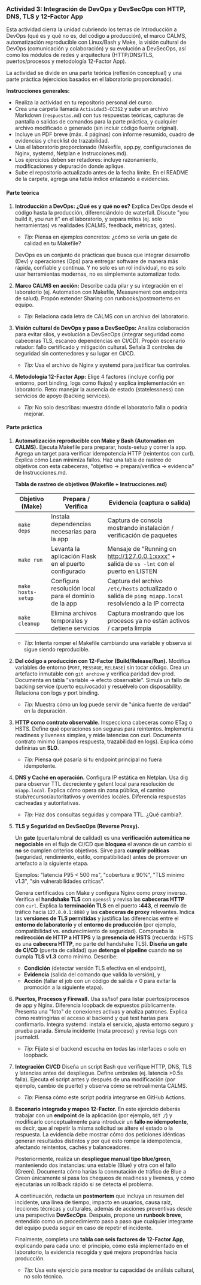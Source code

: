 ### Actividad 3: Integración de DevOps y DevSecOps con HTTP, DNS, TLS y 12-Factor App

Esta actividad cierra la unidad cubriendo los temas de Introducción a DevOps (qué es y qué no es, del código a producción), el marco CALMS, automatización reproducible con 
Linux/Bash y Make, la visión cultural de DevOps (comunicación y colaboración) y su evolución a DevSecOps, así como los módulos de redes y arquitectura  (HTTP/DNS/TLS, puertos/procesos y metodología 12-Factor App). 

La actividad se divide en una parte teórica (reflexión conceptual) y una parte práctica (ejercicios basados en el laboratorio proporcionado). 

**Instrucciones generales:**

* Realiza la actividad en tu repositorio personal del curso.
* Crea una carpeta llamada `Actividad3-CC3S2` y sube un archivo Markdown (`respuestas.md`) con tus respuestas teóricas, capturas de pantalla o salidas de comandos para la parte práctica, y cualquier archivo modificado o generado (sin incluir código fuente original).
* Incluye un PDF breve (máx. 4 páginas) con informe resumido, cuadro de evidencias y checklist de trazabilidad.
* Usa el laboratorio proporcionado (Makefile, app.py, configuraciones de Nginx, systemd, Netplan e Instrucciones.md).
* Los ejercicios deben ser retadores: incluye razonamiento, modificaciones y depuración donde aplique.
* Sube el repositorio actualizado antes de la fecha límite. En el README de la carpeta, agrega una tabla índice enlazando a evidencias.

#### Parte teórica

1. **Introducción a DevOps: ¿Qué es y qué no es?**
   Explica DevOps desde el código hasta la producción, diferenciándolo de waterfall. Discute "you build it, you run it" en el laboratorio, y separa mitos (ej. solo herramientas) vs realidades (CALMS, feedback, métricas, gates).

   * *Tip:* Piensa en ejemplos concretos: ¿cómo se vería un gate de calidad en tu Makefile?

   DevOps es un conjunto de prácticas que busca que integrar desarrollo (Dev) y operaciones (Ops) para entregar software de manera más rápida, confiable y continua.
   Y no solo es un rol individual, no es solo usar herramientas modernas, no es simplemente automatizar todo.

2. **Marco CALMS en acción:**
   Describe cada pilar y su integración en el laboratorio (ej. Automation con Makefile, Measurement con endpoints de salud). Propón extender Sharing con runbooks/postmortems en equipo.

   * *Tip:* Relaciona cada letra de CALMS con un archivo del laboratorio.

3. **Visión cultural de DevOps y paso a DevSecOps:**
   Analiza colaboración para evitar silos, y evolución a DevSecOps (integrar seguridad como cabeceras TLS, escaneo dependencias en CI/CD).
   Propón escenario retador: fallo certificado y mitigación cultural. Señala 3 controles de seguridad sin contenedores y su lugar en CI/CD.

   * *Tip:* Usa el archivo de Nginx y systemd para justificar tus controles.

4. **Metodología 12-Factor App:**
   Elige 4 factores (incluye config por entorno, port binding, logs como flujos) y explica implementación en laboratorio.
   Reto: manejar la ausencia de estado (statelessness) con servicios de apoyo (backing services).

   * *Tip:* No solo describas: muestra dónde el laboratorio falla o podría mejorar.

#### Parte práctica

1. **Automatización reproducible con Make y Bash (Automation en CALMS).**
   Ejecuta Makefile para preparar, hosts-setup y correr la app. Agrega un target para verificar idempotencia HTTP (reintentos con curl). Explica cómo Lean minimiza fallos.
   Haz una tabla de rastreo de objetivos con esta cabeceras,  "objetivo -> prepara/verifica -> evidencia" de Instrucciones.md.
   
   **Tabla de rastreo de objetivos (Makefile + Instrucciones.md)**

   | Objetivo (Make) | Prepara / Verifica | Evidencia (captura o salida) |
   |-----------------|--------------------|------------------------------|
   | `make deps`     | Instala dependencias necesarias para la app | Captura de consola mostrando instalación / verificación de paquetes |
   | `make run`      | Levanta la aplicación Flask en el puerto configurado | Mensaje de “Running on http://127.0.0.1:xxxx” + salida de `ss -lnt` con el puerto en LISTEN |
   | `make hosts-setup` | Configura resolución local para el dominio de la app | Captura del archivo `/etc/hosts` actualizado o salida de `ping miapp.local` resolviendo a la IP       correcta |
   | `make cleanup`  | Elimina archivos temporales y detiene servicios | Captura mostrando que los procesos ya no están activos / carpeta limpia |


   * *Tip:* Intenta romper el Makefile cambiando una variable y observa si sigue siendo reproducible.

3. **Del código a producción con 12-Factor (Build/Release/Run).**
   Modifica variables de entorno (`PORT`, `MESSAGE`, `RELEASE`) sin tocar código. Crea un artefacto inmutable con `git archive` y verifica paridad dev-prod.
   Documenta en tabla "variable -> efecto observable". Simula un fallo de backing service (puerto equivocado) y resuélvelo con disposability. Relaciona con logs y port binding.

   * *Tip:* Muestra cómo un log puede servir de "única fuente de verdad" en la depuración.

4. **HTTP como contrato observable.**
   Inspecciona cabeceras como ETag o HSTS. Define qué operaciones son seguras para reintentos. Implementa readiness y liveness simples, y mide latencias con curl.
   Documenta contrato mínimo (campos respuesta, trazabilidad en logs). Explica cómo definirías un **SLO**.

   * *Tip:* Piensa qué pasaría si tu endpoint principal no fuera idempotente.

5. **DNS y Caché en operación.**
   Configura IP estática en Netplan. Usa dig para observar TTL decreciente y getent local para resolución de `miapp.local`.
   Explica cómo opera sin zona pública, el camino stub/recursor/autoritativos y overrides locales. Diferencia respuestas cacheadas y autoritativas.

   * *Tip:* Haz dos consultas seguidas y compara TTL. ¿Qué cambia?.

6. **TLS y Seguridad en DevSecOps (Reverse Proxy).**
  
    Un **gate** (puerta/umbral de calidad) es una **verificación automática no negociable** en el flujo de CI/CD que **bloquea** el avance de un cambio si **no** se cumplen  criterios objetivos. 
    Sirve para **cumplir políticas** (seguridad, rendimiento, estilo, compatibilidad) antes de promover un artefacto a la siguiente etapa. 

   Ejemplos: "latencia P95 < 500 ms", "cobertura ≥ 90%", "TLS mínimo v1.3", "sin vulnerabilidades críticas".

    Genera certificados con Make y configura Nginx como proxy inverso. Verifica el **handshake TLS** con `openssl` y revisa las **cabeceras HTTP** con `curl`. 
    Explica la **terminación TLS** en el puerto **:443**, el **reenvío** de tráfico hacia `127.0.0.1:8080` y las **cabeceras de proxy** relevantes. Indica las **versiones de TLS permitidas** y justifica las diferencias entre el **entorno de laboratorio** y el **entorno de producción** (por ejemplo, compatibilidad vs. endurecimiento de seguridad). Comprueba la **redirección de HTTP a HTTPS** y la **presencia de HSTS** (recuerda: HSTS es una **cabecera HTTP**, no parte del handshake TLS).
    **Diseña un gate de CI/CD** (puerta de calidad) que **detenga el pipeline** cuando **no** se cumpla **TLS v1.3** como mínimo. Describe:

      - **Condición** (detectar versión TLS efectiva en el endpoint),
      - **Evidencia** (salida del comando que valida la versión), y
      - **Acción** (fallar el job con un código de salida ≠ 0 para evitar la promoción a la siguiente etapa).

7. **Puertos, Procesos y Firewall.**
    Usa ss/lsof para listar puertos/procesos de app y Nginx. Diferencia loopback de expuestos públicamente. Presenta una "foto" de conexiones activas y analiza patrones.
    Explica cómo restringirías el acceso al backend y qué test harías para confirmarlo. Integra systemd: instala el servicio, ajusta entorno seguro y prueba parada.
    Simula incidente (mata proceso) y revisa logs con journalctl.

   * *Tip:* Fíjate si el backend escucha en todas las interfaces o solo en loopback.

8. **Integración CI/CD**
   Diseña un script Bash que verifique HTTP, DNS, TLS y latencias antes del despliegue. Define umbrales (ej. latencia >0.5s falla).
   Ejecuta el script antes y después de una modificación (por ejemplo, cambio de puerto) y observa cómo se retroalimenta CALMS.

   * *Tip:* Piensa cómo este script podría integrarse en GitHub Actions.

9. **Escenario integrado y mapeo 12-Factor.**
   En este ejercicio deberás trabajar con un **endpoint** de la aplicación (por ejemplo, `GET /`) y modificarlo conceptualmente para introducir un **fallo no idempotente**, es      decir, que al repetir la misma solicitud se altere el estado o la respuesta. La evidencia debe mostrar cómo dos peticiones idénticas generan resultados distintos y por qué       esto rompe la idempotencia, afectando reintentos, cachés y balanceadores.

   Posteriormente, realiza un **despliegue manual tipo blue/green**, manteniendo dos instancias: una estable (Blue) y otra con el fallo (Green). Documenta cómo harías la
   conmutación de tráfico de Blue a Green únicamente si pasa los chequeos de readiness y liveness, y cómo ejecutarías un rollback rápido si se detecta el problema.

   A continuación, redacta un **postmortem** que incluya un resumen del incidente, una línea de tiempo, impacto en usuarios, causa raíz, lecciones técnicas y culturales, además     de acciones preventivas desde una perspectiva **DevSecOps**. Después, propone un **runbook breve**, entendido como un procedimiento paso a paso que cualquier integrante del      equipo pueda seguir en caso de repetir el incidente.

   Finalmente, completa una **tabla con seis factores de 12-Factor App**, explicando para cada uno: el principio, cómo está implementado en el laboratorio, la evidencia recogida    y qué mejora propondrías hacia producción.

   * *Tip:* Usa este ejercicio para mostrar tu capacidad de análisis cultural, no solo técnico.